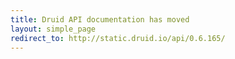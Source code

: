 ```yaml
---
title: Druid API documentation has moved
layout: simple_page
redirect_to: http://static.druid.io/api/0.6.165/
---
```

